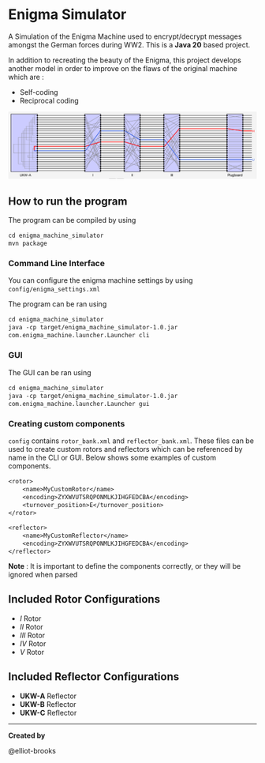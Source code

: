 # Enigma Simulator
A Simulation of the Enigma Machine used to encrypt/decrypt messages amongst the German forces during WW2. This is a **Java 20** based project.

In addition to recreating the beauty of the Enigma, this project develops another model in order to improve on the flaws of the original machine which are :
* Self-coding
* Reciprocal coding

![alt](docs/images/Enigma-wiring-diagram.png)

## How to run the program
The program can be compiled by using
```
cd enigma_machine_simulator
mvn package
```
### Command Line Interface
You can configure the enigma machine settings by using `config/enigma_settings.xml`

The program can be ran using 
```
cd enigma_machine_simulator
java -cp target/enigma_machine_simulator-1.0.jar com.enigma_machine.launcher.Launcher cli
```
### GUI
The GUI can be ran using
```
cd enigma_machine_simulator
java -cp target/enigma_machine_simulator-1.0.jar com.enigma_machine.launcher.Launcher gui
```

### Creating custom components
`config` contains `rotor_bank.xml` and `reflector_bank.xml`. These files can be used to create custom rotors and reflectors which can be referenced by name in the CLI or GUI. Below shows some examples of custom components.

```
<rotor>
    <name>MyCustomRotor</name>
    <encoding>ZYXWVUTSRQPONMLKJIHGFEDCBA</encoding>
    <turnover_position>E</turnover_position>
</rotor>
```
```
<reflector>
    <name>MyCustomReflector</name>
    <encoding>ZYXWVUTSRQPONMLKJIHGFEDCBA</encoding>
</reflector>
```
**Note** : It is important to define the components correctly, or they will be ignored when parsed

## Included Rotor Configurations
- $I$ Rotor
- $II$ Rotor
- $III$ Rotor
- $IV$ Rotor
- $V$ Rotor

## Included Reflector Configurations
- **UKW-A** Reflector
- **UKW-B** Reflector
- **UKW-C** Reflector
---
**Created by**

@elliot-brooks
